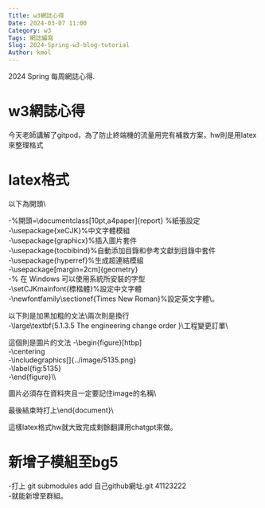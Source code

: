 ```yaml
---
Title: w3網誌心得
Date: 2024-03-07 11:00
Category: w3
Tags: 網誌編寫
Slug: 2024-Spring-w3-blog-tutorial
Author: kmol
---
```


2024 Spring 每周網誌心得.

<!-- PELICAN_END_SUMMARY -->

# w3網誌心得
今天老師講解了gitpod，為了防止終端機的流量用完有補救方案，hw則是用latex來整理格式
# latex格式
以下為開頭\

-%開頭=\documentclass[10pt,a4paper]{report}  %紙張設定\
-\usepackage{xeCJK}%中文字體模組\
-\usepackage{graphicx}%插入圖片套件\
-\usepackage{tocbibind}%自動添加目錄和參考文獻到目錄中套件\
-\usepackage{hyperref}%生成超連結模組\
-\usepackage[margin=2cm]{geometry}\
-% 在 Windows 可以使用系統所安裝的字型\
-\setCJKmainfont{標楷體}%設定中文字體\
-\newfontfamily\sectionef{Times New Roman}%設定英文字體\。

以下則是加黑加粗的文法\\兩次則是換行\
-\large\textbf{5.1.3.5 The engineering change order }\\工程變更訂單\

 這個則是圖片的文法
 -\begin{figure}[htbp]\
   -\centering  \
   -\includegraphics[]{../image/5135.png}\
   -\label{fig:5135}\
 -\end{figure}\\\
 
 圖片必須存在資料夾且一定要記住image的名稱\
 
 最後結束時打上\end{document}\
 
 這樣latex格式hw就大致完成剩餘翻譯用chatgpt來做。

# 新增子模組至bg5
-打上 git submodules add 自己github網址.git 41123222\
-就能新增至群組。